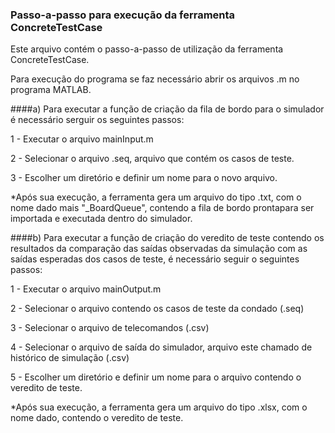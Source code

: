 ### Passo-a-passo para execução da ferramenta ConcreteTestCase

Este arquivo contém o passo-a-passo de utilização da ferramenta ConcreteTestCase.

Para execução do programa se faz necessário abrir os arquivos .m no programa MATLAB.

####a) Para executar a função de criação da fila de bordo para o simulador é necessário serguir os seguintes passos:
 
 1 - Executar o arquivo mainInput.m
 
 2 - Selecionar o arquivo .seq, arquivo que contém os casos de teste.
 
 3 - Escolher um diretório e definir um nome para o novo arquivo.
 
 *Após sua execução, a ferramenta gera um arquivo do tipo .txt, com o nome dado mais "_BoardQueue", contendo a fila de bordo 
 prontapara ser importada e executada dentro do simulador.
 
####b) Para executar a função de criação do veredito de teste contendo os resultados da comparação das saídas observadas 
 da simulação com as saídas esperadas dos casos de teste, é necessário seguir o seguintes passos:
 
 1 - Executar o arquivo mainOutput.m
 
 2 - Selecionar o arquivo contendo os casos de teste da condado (.seq)
 
 3 - Selecionar o arquivo de telecomandos (.csv)
 
 4 - Selecionar o arquivo de saída do simulador, arquivo este chamado de histórico de simulação (.csv)
 
 5 - Escolher um diretório e definir um nome para o arquivo contendo o veredito de teste.
 
 *Após sua execução, a ferramenta gera um arquivo do tipo .xlsx, com o nome dado, contendo o veredito de teste.
